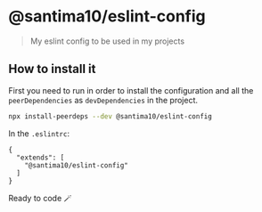 # @santima10/eslint-config

> My eslint config to be used in my projects

## How to install it

First you need to run in order to install the configuration and all the `peerDependencies` as `devDependencies` in the project.

```sh
npx install-peerdeps --dev @santima10/eslint-config
```

In the `.eslintrc`:

```plain
{
  "extends": [
    "@santima10/eslint-config"
  ]
}
```

Ready to code 🪄

